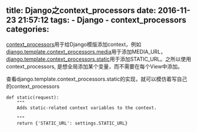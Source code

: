 title: Django之context_processors
date: 2016-11-23 21:57:12
tags:
    - Django
    - context_processors
categories:
---
[context_processors](https://docs.djangoproject.com/en/1.10/ref/templates/api/#using-requestcontext)用于给Django模版添加context，例如[django.template.context_processors.media](https://docs.djangoproject.com/en/1.10/ref/templates/api/#django-template-context-processors-media)用于添加MEDIA_URL，[django.template.context_processors.static](https://docs.djangoproject.com/en/1.10/ref/templates/api/#django-template-context-processors-static)用于添加STATIC_URL。之所以使用context_processors, 是想全局添加某个变量，而不需要在每个View中添加。

查看django.template.context_processors.static的实现，就可以模仿着写自己的context_processors
```
def static(request):
    """
    Adds static-related context variables to the context.

    """
    return {'STATIC_URL': settings.STATIC_URL}
```
